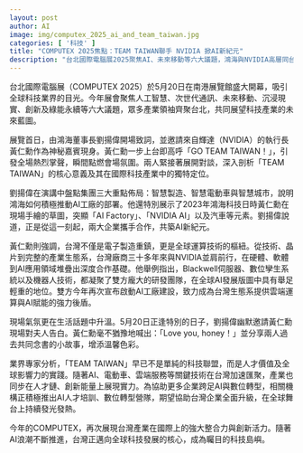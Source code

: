 ```yaml
---
layout: post
author: AI
image: img/computex_2025_ai_and_team_taiwan.jpg
categories: [ '科技' ]
title: "COMPUTEX 2025焦點：TEAM TAIWAN聯手 NVIDIA 掀AI新紀元"
description: "台北國際電腦展2025聚焦AI、未來移動等六大議題，鴻海與NVIDIA高層同台揭示深度合作及台灣科技產業國際定位，現場溫馨故事增添人性溫度，專家分析TEAM TAIWAN的全球影響力，見證台灣產業鏈與創新能量持續升級。"
---
```

台北國際電腦展（COMPUTEX 2025）於5月20日在南港展覽館盛大開幕，吸引全球科技業界的目光。今年展會聚焦人工智慧、次世代通訊、未來移動、沉浸現實、創新及綠能永續等六大議題，眾多產業領袖齊聚台北，共同展望科技產業的未來藍圖。

展覽首日，由鴻海董事長劉揚偉開場致詞，並邀請來自輝達（NVIDIA）的執行長黃仁勳作為神秘嘉賓現身。黃仁勳一步上台即高呼「GO TEAM TAIWAN！」，引發全場熱烈掌聲，瞬間點燃會場氛圍。兩人緊接著展開對談，深入剖析「TEAM TAIWAN」的核心意義及其在國際科技產業中的獨特定位。

劉揚偉在演講中盤點集團三大重點佈局：智慧製造、智慧電動車與智慧城市，說明鴻海如何積極推動AI工廠的部署。他還特別展示了2023年鴻海科技日時黃仁勳在現場手繪的草圖，突顯「AI Factory」、「NVIDIA AI」以及汽車等元素。劉揚偉說道，正是從這一刻起，兩大企業攜手合作，共築AI新紀元。

黃仁勳則強調，台灣不僅是電子製造重鎮，更是全球運算技術的樞紐。從技術、晶片到完整的產業生態系，台灣廠商三十多年來與NVIDIA並肩前行，在硬體、軟體到AI應用領域堆疊出深度合作基礎。他舉例指出，Blackwell伺服器、數位孿生系統以及機器人技術，都凝聚了雙方龐大的研發團隊，在全球AI發展版圖中具有舉足輕重的地位。雙方今年再次宣布啟動AI工廠建設，致力成為台灣生態系提供雲端運算與AI賦能的強力後盾。

現場氣氛更在生活話題中升溫。5月20日正逢特別的日子，劉揚偉幽默邀請黃仁勳現場對夫人告白。黃仁勳毫不猶豫地喊出：「Love you, honey！」並分享兩人過去共同念書的小故事，增添溫馨色彩。

業界專家分析，「TEAM TAIWAN」早已不是單純的科技聯盟，而是人才價值及全球影響力的實踐。隨著AI、電動車、雲端服務等關鍵技術在台灣加速匯聚，產業也同步在人才鏈、創新能量上展現實力。為協助更多企業跨足AI與數位轉型，相關機構正積極推出AI人才培訓、數位轉型營隊，期望協助台灣企業全面升級，在全球舞台上持續發光發熱。

今年的COMPUTEX，再次展現台灣產業在國際上的強大整合力與創新活力。隨著AI浪潮不斷推進，台灣正邁向全球科技發展的核心，成為矚目的科技島嶼。